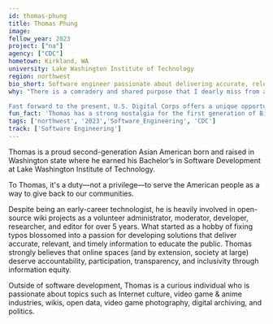 ```yaml
---
id: thomas-phung
title: Thomas Phung
image: 
fellow_year: 2023
project: ["na"]
agency: ["CDC"]
hometown: Kirkland, WA
university: Lake Washington Institute of Technology
region: northwest
bio_short: Software engineer passionate about delivering accurate, relevant, and timely information to educate the public.
why: "There is a comradery and shared purpose that I dearly miss from academia. During my transformative years, I had the honor to learn, study, and work alongside a close-knit cohort of motivated individuals from diverse backgrounds, sharing a vision of excellence and growth.

Fast forward to the present, U.S. Digital Corps offers a unique opportunity to grow professionally and personally in this positive environment to foster future leaders that will serve the public and empower them through technology. I am ecstatic to see where this journey takes me and like-minded USDC Fellows! Let’s build an equitable future together!"
fun_fact: 'Thomas has a strong nostalgia for the first generation of Bionicle. He misses the intricate lore, worldbuilding, and storylines that accompanied our hero Toa who embody these Three Virtues: Unity, Duty, and Destiny.'
tags: ['northwest', '2023','Software_Engineering', 'CDC']
track: ['Software Engineering']
---
```


Thomas is a proud second-generation Asian American born and raised in Washington state where he earned his Bachelor’s in Software Development at Lake Washington Institute of Technology.

To Thomas, it's a duty—not a privilege—to serve the American people as a way to give back to our communities.

Despite being an early-career technologist, he is heavily involved in open-source wiki projects as a volunteer administrator, moderator, developer, researcher, and editor for over 5 years. What started as a hobby of fixing typos blossomed into a passion for developing solutions that deliver accurate, relevant, and timely information to educate the public. Thomas strongly believes that online spaces (and by extension, society at large) deserve accountability, participation, transparency, and inclusivity through information equity.

Outside of software development, Thomas is a curious individual who is passionate about topics such as Internet culture, video game & anime industries, wikis, open data, video game photography, digital archiving, and politics.